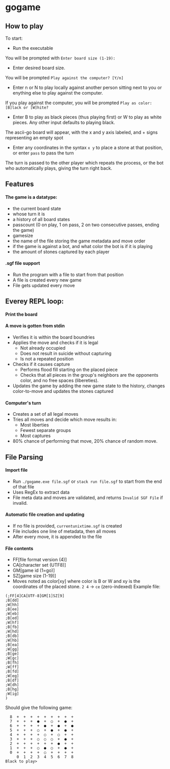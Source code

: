 # gogame

## How to play

To start:

- Run the executable

You will be prompted with `Enter board size (1-19):`

- Enter desired board size.

You will be prompted `Play against the computer? [Y/n]`

- Enter n or N to play locally against another person sitting next to you or enything else to play against the computer.

If you play against the computer, you will be prompted `Play as color: [B]lack or [W]hite?`

- Enter B to play as black pieces (thus playing first) or W to play as white pieces. Any other input defaults to playing black.

The ascii-go board will appear, with the x and y axis labeled, and + signs representing an empty spot

- Enter any coordinates in the syntax `x y` to place a stone at that position, or enter `pass` to pass the turn

The turn is passed to the other player which repeats the process, or the bot who automatically plays, giving the turn right back.


## Features
#### The game is a datatype:
- the current board state 
- whose turn it is 
- a history of all board states
- passcount (0 on play, 1 on pass, 2 on two consecutive passes, ending the game)
- gamesize
- the name of the file storing the game metadata and move order
- if the game is against a bot, and what color the bot is if it is playing
- the amount of stones captured by each player

#### .sgf file support
- Run the program with a file to start from that position
- A file is created every new game
- File gets updated every move

## Everey REPL loop:
#### Print the board

#### A move is gotten from stdin
- Verifies it is within the board boundries
- Applies the move and checks if it is legal
    - Not already occupied
    - Does not result in suicide without capturing
    - Is not a repeated position
- Checks if it causes capture
    - Performs flood fill starting on the placed piece
    - Checks that all pieces in the group's neighbors are the opponents color, and no free spaces (libereties).
- Updates the game by adding the new game state to the history, changes color-to-move and updates the stones captured

#### Computer's turn
- Creates a set of all legal moves
- Tries all moves and decide which move results in:
    - Most liberties
    - Fewest separate groups
    - Most captures
- 80% chance of performing that move, 20% chance of random move.

## File Parsing
#### Import file
- Run `./gogame.exe file.sgf` or `stack run file.sgf` to start from the end of that file
- Uses RegEx to extract data
- File meta data and moves are validated, and returns `Invalid SGF File` if invalid.

#### Automatic file creation and updating
- If no file is provided, `currentunixtime.sgf` is created
- File includes one line of metadata, then all moves
- After every move, it is appended to the file

#### File contents
- FF[file format version (4)]
- CA[character set (UTF8)]
- GM[game id (1=go)]
- SZ[game size (1-19)]
- Moves noted as color[xy] where color is B or W and xy is the coordinates of the placed stone. `2 4` -> `ce` (zero-indexed)
Example file:
```
(;FF[4]CA[UTF-8]GM[1]SZ[9]
;B[dd]
;W[hh]
;B[ee]
;W[eb]
;B[ed]
;W[hf]
;B[fb]
;W[hd]
;B[db]
;W[hb]
;B[ea]
;W[gg]
;B[ge]
;W[gc]
;B[fh]
;W[ff]
;B[fd]
;W[eg]
;B[df]
;W[dh]
;B[hg]
;W[ig]
)
```
Should give the following game:
```
  8  +  +  +  +  +  +  +  +  +
  7  +  +  +  ●  +  ○  +  ●  +
  6  +  +  +  +  ●  +  ●  +  ●
  5  +  +  +  ○  +  ●  +  ●  +
  4  +  +  +  +  ○  +  ○  +  +
  3  +  +  +  ○  ○  ○  +  ●  +
  2  +  +  +  +  +  +  ●  +  +
  1  +  +  +  ○  ●  ○  +  ●  +
  0  +  +  +  +  ○  +  +  +  +
     0  1  2  3  4  5  6  7  8
Black to play>
```

